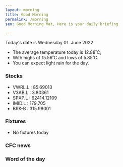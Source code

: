 ```yaml
---
layout: morning
title: Good Morning
permalink: /morning
seo: Good Morning Mat, Here is your daily briefing

---
```


<!-- weather_marker starts -->
<p>Today's date is Wednesday 01. June 2022</p><ul>
<li>The average temperature today is 12.88˚C;</li>
<li>With highs of 15.56˚C and lows of 5.85˚C.</li>
<li>You can expect light rain for the day.</li>
</ul>
<!-- weather_marker ends -->

<h3>Stocks</h3>

<!-- stocks_marker starts -->
<ul>
<li>VWRL.L : 85.69013</li>
<li>V3AB.L : 3.80361</li>
<li>SPXP.L : 62414.12109</li>
<li>IMID.L : 179.705</li>
<li>BRK-B : 315.98001</li>
</ul>
<!-- stocks_marker ends -->

<h3>Fixtures</h3>

<!-- sports_marker starts -->
<ul>
<li>No fixtures today</li></ul>
<!-- sports_marker ends -->

<h3>CFC news</h3>
<!-- cfc_marker starts -->

<!-- cfc_marker ends -->

<h3>Word of the day</h3>
<!-- word_marker starts -->

<!-- word_marker ends -->
